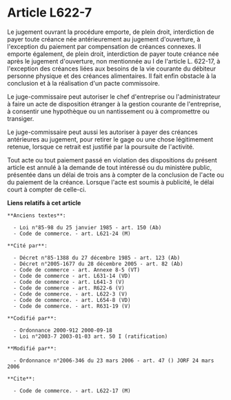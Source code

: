 # Article L622-7

Le jugement ouvrant la procédure emporte, de plein droit, interdiction de payer toute créance née antérieurement au jugement
d'ouverture, à l'exception du paiement par compensation de créances connexes. Il emporte également, de plein droit,
interdiction de payer toute créance née après le jugement d'ouverture, non mentionnée au I de l'article L. 622-17, à
l'exception des créances liées aux besoins de la vie courante du débiteur personne physique et des créances alimentaires. Il
fait enfin obstacle à la conclusion et à la réalisation d'un pacte commissoire.

Le juge-commissaire peut autoriser le chef d'entreprise ou l'administrateur à faire un acte de disposition étranger à la
gestion courante de l'entreprise, à consentir une hypothèque ou un nantissement ou à compromettre ou transiger.

Le juge-commissaire peut aussi les autoriser à payer des créances antérieures au jugement, pour retirer le gage ou une chose
légitimement retenue, lorsque ce retrait est justifié par la poursuite de l'activité.

Tout acte ou tout paiement passé en violation des dispositions du présent article est annulé à la demande de tout intéressé
ou du ministère public, présentée dans un délai de trois ans à compter de la conclusion de l'acte ou du paiement de la
créance. Lorsque l'acte est soumis à publicité, le délai court à compter de celle-ci.

**Liens relatifs à cet article**

	**Anciens textes**:

	  - Loi n°85-98 du 25 janvier 1985 - art. 150 (Ab)
	  - Code de commerce. - art. L621-24 (M)

	**Cité par**:

	  - Décret n°85-1388 du 27 décembre 1985 - art. 123 (Ab)
	  - Décret n°2005-1677 du 28 décembre 2005 - art. 82 (Ab)
	  - Code de commerce - art. Annexe 8-5 (VT)
	  - Code de commerce - art. L631-14 (VD)
	  - Code de commerce - art. L641-3 (V)
	  - Code de commerce - art. R622-6 (V)
	  - Code de commerce. - art. L622-3 (V)
	  - Code de commerce. - art. L654-8 (VD)
	  - Code de commerce. - art. R631-19 (V)

	**Codifié par**:

	  - Ordonnance 2000-912 2000-09-18
	  - Loi n°2003-7 2003-01-03 art. 50 I (ratification)

	**Modifié par**:

	  - Ordonnance n°2006-346 du 23 mars 2006 - art. 47 () JORF 24 mars 2006

	**Cite**:

	  - Code de commerce. - art. L622-17 (M)
